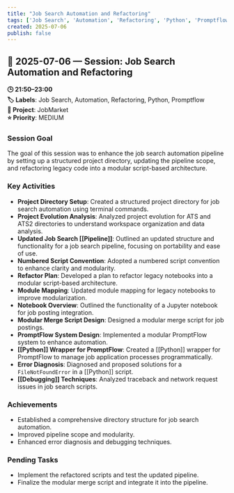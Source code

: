 ```yaml
---
title: "Job Search Automation and Refactoring"
tags: ['Job Search', 'Automation', 'Refactoring', 'Python', 'Promptflow']
created: 2025-07-06
publish: false
---
```


## 📅 2025-07-06 — Session: Job Search Automation and Refactoring

**🕒 21:50–23:00**  
**🏷️ Labels**: Job Search, Automation, Refactoring, Python, Promptflow  
**📂 Project**: JobMarket  
**⭐ Priority**: MEDIUM  


### Session Goal
The goal of this session was to enhance the job search automation pipeline by setting up a structured project directory, updating the pipeline scope, and refactoring legacy code into a modular script-based architecture.

### Key Activities
- **Project Directory Setup**: Created a structured project directory for job search automation using terminal commands.
- **Project Evolution Analysis**: Analyzed project evolution for ATS and ATS2 directories to understand workspace organization and data analysis.
- **Updated Job Search [[Pipeline]]**: Outlined an updated structure and functionality for a job search pipeline, focusing on portability and ease of use.
- **Numbered Script Convention**: Adopted a numbered script convention to enhance clarity and modularity.
- **Refactor Plan**: Developed a plan to refactor legacy notebooks into a modular script-based architecture.
- **Module Mapping**: Updated module mapping for legacy notebooks to improve modularization.
- **Notebook Overview**: Outlined the functionality of a Jupyter notebook for job posting integration.
- **Modular Merge Script Design**: Designed a modular merge script for job postings.
- **PromptFlow System Design**: Implemented a modular PromptFlow system to enhance automation.
- **[[Python]] Wrapper for PromptFlow**: Created a [[Python]] wrapper for PromptFlow to manage job application processes programmatically.
- **Error Diagnosis**: Diagnosed and proposed solutions for a `FileNotFoundError` in a [[Python]] script.
- **[[Debugging]] Techniques**: Analyzed traceback and network request issues in job search scripts.

### Achievements
- Established a comprehensive directory structure for job search automation.
- Improved pipeline scope and modularity.
- Enhanced error diagnosis and debugging techniques.

### Pending Tasks
- Implement the refactored scripts and test the updated pipeline.
- Finalize the modular merge script and integrate it into the pipeline.
